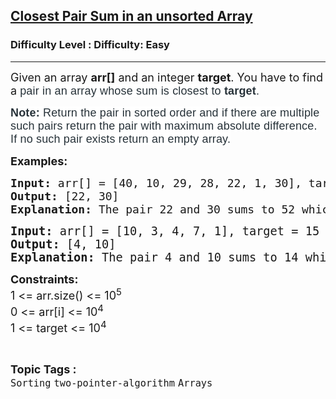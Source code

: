 <h2><a href="https://www.geeksforgeeks.org/problems/closest-pair-sum-in-an-unsorted-array/1?page=2&sortBy=latest">Closest Pair Sum in an unsorted Array</a></h2><h3>Difficulty Level : Difficulty: Easy</h3><hr><div class="problems_problem_content__Xm_eO"><p><span style="font-size: 18px;">Given an array&nbsp;<strong>arr[]</strong>&nbsp;and an integer&nbsp;<strong>target</strong>.&nbsp;</span><span style="font-size: 18px;">You have to find a&nbsp;</span><span style="background-color: #ffffff; color: #273239; font-family: Nunito, sans-serif; font-size: 18px; letter-spacing: 0.162px; text-align: justify;">pair in an array whose sum is closest to&nbsp;<strong>target</strong>.</span></p>
<p><strong><span style="background-color: #ffffff; color: #273239; font-family: Nunito, sans-serif; font-size: 18px; letter-spacing: 0.162px; text-align: justify;">Note:&nbsp;</span></strong><span style="background-color: #ffffff; color: #273239; font-family: Nunito, sans-serif; font-size: 18px; letter-spacing: 0.162px; text-align: justify;">Return the pair in sorted order and i</span><span style="background-color: #ffffff; color: #273239; font-family: Nunito, sans-serif; font-size: 18px; letter-spacing: 0.162px;">f there are multiple such pairs return the pair with maximum absolute difference. If no such pair exists return an empty array.</span></p>
<p><strong style="font-size: 18px;">Examples:</strong></p>
<pre><span style="font-size: 18px;"><strong>Input: </strong></span><span style="font-size: 18px;">arr[] = [40, 10, 29, 28, 22, 1, 30], target = 54 </span><span style="font-size: 18px;">
<strong>Output: </strong>[22, 30]<strong>
Explanation: </strong></span><span style="font-size: 18px;">The pair 22 and 30 sums to 52 which is the closest sum to 54.</span></pre>
<pre><span style="font-size: 14pt;"><strong>Input: </strong>arr[] = [10, 3, 4, 7, 1], target = 15 
<strong>Output: </strong>[4, 10]<strong>
Explanation: </strong></span><span style="font-size: 18.6667px;">The pair 4 and 10 sums to 14 which is the closest sum to 15.</span></pre>
<p><span style="font-size: 18px;"><strong>Constraints:<br></strong>1 &lt;= arr.size() &lt;= 10<sup>5</sup><strong><br></strong></span><span style="font-size: 18px;">0 &lt;= arr[i]&nbsp;</span><span style="font-size: 18px;">&lt;= 10<sup>4</sup></span><span style="font-size: 18px;"><br></span><span style="font-size: 18px;">1 &lt;= target &lt;= 10<sup>4</sup></span></p></div><br><p><span style=font-size:18px><strong>Topic Tags : </strong><br><code>Sorting</code>&nbsp;<code>two-pointer-algorithm</code>&nbsp;<code>Arrays</code>&nbsp;